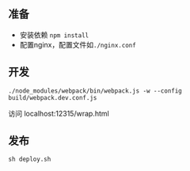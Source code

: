 ## 准备
* 安装依赖 `npm install`
* 配置nginx，配置文件如`./nginx.conf`

## 开发
```
./node_modules/webpack/bin/webpack.js -w --config build/webpack.dev.conf.js
```
访问 localhost:12315/wrap.html

## 发布
`sh deploy.sh`

